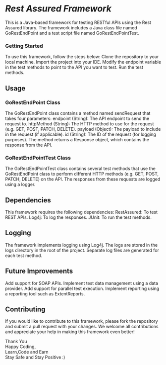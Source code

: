 # _Rest Assured Framework_
This is a Java-based framework for testing RESTful APIs using the Rest Assured library. The framework includes a Java class file named GoRestEndPoint and a test script file named GoRestEndPointTest.

### Getting Started
To use this framework, follow the steps below:
Clone the repository to your local machine.
Import the project into your IDE.
Modify the endpoint variable in the test methods to point to the API you want to test.
Run the test methods.

## Usage
### GoRestEndPoint Class
The GoRestEndPoint class contains a method named sendRequest that takes four parameters:
endpoint (String): The API endpoint to send the request to.
httpMethod (String): The HTTP method to use for the request (e.g. GET, POST, PATCH, DELETE).
payload (Object): The payload to include in the request (if applicable).
id (String): The ID of the request (for logging purposes).
The method returns a Response object, which contains the response from the API.

### GoRestEndPointTest Class
The GoRestEndPointTest class contains several test methods that use the GoRestEndPoint class to perform different HTTP methods (e.g. GET, POST, PATCH, DELETE) on the API. The responses from these requests are logged using a logger.

## Dependencies
This framework requires the following dependencies:
RestAssured: To test REST APIs.
Log4j: To log the responses.
JUnit: To run the test methods.

## Logging
The framework implements logging using Log4j. The logs are stored in the logs directory in the root of the project. Separate log files are generated for each test method.

## Future Improvements
Add support for SOAP APIs.
Implement test data management using a data provider.
Add support for parallel test execution.
Implement reporting using a reporting tool such as ExtentReports.

## Contributing
If you would like to contribute to this framework, please fork the repository and submit a pull request with your changes. We welcome all contributions and appreciate your help in making this framework even better!



Thank You\
Happy Coding,\
Learn,Code and Earn\
Stay Safe and Stay Positive :)
